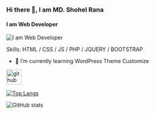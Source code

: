 ### Hi there 👋, I am MD. Shohel Rana
#### I am Web Developer
![I am Web Developer](https://arturssmirnovs.github.io/github-profile-readme-generator/images/banner.png)


Skills: HTML / CSS / JS / PHP / JQUERY / BOOTSTRAP

- 🌱 I’m currently learning WordPress Theme Customize 


[<img src='https://cdn.jsdelivr.net/npm/simple-icons@3.0.1/icons/github.svg' alt='github' height='40'>](https://github.com/shohel931)  

[![Top Langs](https://github-readme-stats.vercel.app/api/top-langs/?username=shohel931)](https://github.com/anuraghazra/github-readme-stats)

![GitHub stats](https://github-readme-stats.vercel.app/api?username=shohel931&show_icons=true&count_private=true)  

